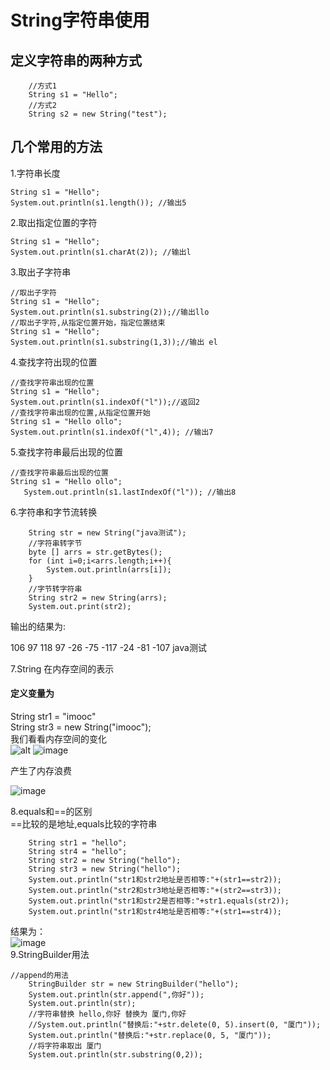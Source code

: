 <!--
 * @Descripttion: 
 * @version: 
 * @Author: naxiaozi
 * @Date: 2022-06-28 09:00:00
 * @LastEditors: Please set LastEditors
 * @LastEditTime: 2022-07-04 10:16:14
-->
# String字符串使用
## 定义字符串的两种方式

        //方式1
        String s1 = "Hello";
        //方式2
        String s2 = new String("test");
## 几个常用的方法
1.字符串长度    

    String s1 = "Hello";
    System.out.println(s1.length()); //输出5     
2.取出指定位置的字符    

    String s1 = "Hello";
    System.out.println(s1.charAt(2)); //输出l    
3.取出子字符串    

    //取出子字符
    String s1 = "Hello";
    System.out.println(s1.substring(2));//输出llo  
    //取出子字符,从指定位置开始，指定位置结束
    String s1 = "Hello";
    System.out.println(s1.substring(1,3));//输出 el    
4.查找字符出现的位置    

    //查找字符串出现的位置
    String s1 = "Hello";
    System.out.println(s1.indexOf("l"));//返回2
    //查找字符串出现的位置,从指定位置开始
    String s1 = "Hello ollo";
    System.out.println(s1.indexOf("l",4)); //输出7    
5.查找字符串最后出现的位置    

    //查找字符串最后出现的位置
    String s1 = "Hello ollo";
       System.out.println(s1.lastIndexOf("l")); //输出8
6.字符串和字节流转换
    
        String str = new String("java测试");
        //字符串转字节
        byte [] arrs = str.getBytes();
        for (int i=0;i<arrs.length;i++){
            System.out.println(arrs[i]);
        }
        //字节转字符串
        String str2 = new String(arrs);
        System.out.print(str2);
输出的结果为:
    
106 97
118
97
-26
-75
-117
-24
-81
-107
java测试

7.String 在内存空间的表示
#### 定义变量为    
 String str1 = "imooc"     
 String str3 = new String("imooc");    
 我们看看内存空间的变化    
 ![alt](https://user-images.githubusercontent.com/30765850/177068091-4794daaf-035b-453c-a929-e296f90d6be2.png)
 ![image](https://user-images.githubusercontent.com/30765850/177069708-560e1475-be46-4979-bd83-83deff0aea72.png)    
 
 产生了内存浪费    

 ![image](https://user-images.githubusercontent.com/30765850/177069764-a9327d9a-9f11-4b31-bb8c-09d2ca4bb6b1.png)

     
8.equals和==的区别    
==比较的是地址,equals比较的字符串
    
        String str1 = "hello";
        String str4 = "hello";
        String str2 = new String("hello");
        String str3 = new String("hello");
        System.out.println("str1和str2地址是否相等:"+(str1==str2));
        System.out.println("str2和str3地址是否相等:"+(str2==str3));
        System.out.println("str1和str2是否相等:"+str1.equals(str2));
        System.out.println("str1和str4地址是否相等:"+(str1==str4));

结果为：    
![image](https://user-images.githubusercontent.com/30765850/177069216-8d3e457c-9df1-4eb5-a963-bb1116f042d5.png)    
9.StringBuilder用法

    //append的用法
        StringBuilder str = new StringBuilder("hello");
        System.out.println(str.append(",你好"));
        System.out.println(str);
        //字符串替换 hello,你好 替换为 厦门,你好
        //System.out.println("替换后:"+str.delete(0, 5).insert(0, "厦门"));
        System.out.println("替换后:"+str.replace(0, 5, "厦门"));
        //将字符串取出 厦门
        System.out.println(str.substring(0,2));         
    
     